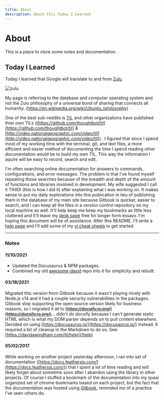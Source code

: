 ```yaml
---
title: About
description: About this Today I Learned
---
```


# About
This is a place to store some notes and documentation.




## Today I Learned
Today I learned that Google will translate to and from [Zulu](https://en.wikipedia.org/wiki/Zulu_language).  

![zulu](https://davidawindham.com/til/img/zulu.png)  

 My page is referring to the database and computer operating system and not the Zulu philosophy of a universal bond of sharing that connects all humanity. (https://en.wikipedia.org/wiki/Ubuntu_(philosophy)

One of the best sub-reddits is [TIL](https://www.reddit.com/r/todayilearned/) and other organizations have published thier own TILs ([https://github.com/thoughtbot/til](https://github.com/thoughtbot/til) & [http://video.nationalgeographic.com/video/til](http://video.nationalgeographic.com/video/til)) . I figured that since I spend most of my working time with the terminal, git, and text files, a more efficient and easier method of documenting the time I spend reading other documentation would be to build my own TIL. This way the information I aquire will be easy to record, search and edit.

I'm often searching online documentation for answers to commands, configurations, and error messages. The problem is that I've found myself repeating those searches because of the breadth and depth of the amount of functions and libraries involved in development. My wife suggested I call it TIHIDI (this is how I did it) after explaining what I was working on. It makes sense to put my daily explorations into this publication in lieu of publishing them in the database of my main site because Gitbook is quicker, easier to search, and I can keep all the files in a version control repository on my local machine as well. It'll help keep me keep my bookmarks as little less cluttered and it'll leave my [desk page](https://davidawindham.com/desk) free for longer form essays.  I'm hoping this document will be of assistance. After this README, I'll write a [help page](/help) and I'll add some of my [vi cheat sheets](/docs/editors/vi) to get started.  





---

### Notes 

#### 11/10/2021
- Updated the Docusaurus & NPM packages. 
- Combined my old [awesome-david](/awesome) repo into it for simplicity and rebuilt.  

#### 03/18/2021

Migrated this version from Gitbook because it wasn't playing nicely with Node.js v14 and it had a couple security vulnerabilities in the packages. Gitbook stop supporting the open source version likely for business reasons, so I migrated it all to ~~[https://docsify.js.org/](https://docsify.js.org/)~~... didn't do docsify because I can't generate static HTML which is what my DOM parser depends on to pull content elsewhere. Decided on using [https://docusaurus.io/](https://docusaurus.io/) instead. It required a bit of cleanup in the Markdown to do so. See: [https://davidawindham.com/til/help](/help)

#### 05/02/2017  

While working on another project yesterday afternoon, I ran into set of documentation ([https://docs.feathersjs.com/](https://docs.feathersjs.com/)) that I spent a lot of time reading and will likely forget about sometime soon after I abandon using the library in other projects. Of course I stuffed a bookmark of the documentation into my quasi organized set of chrome bookmarks based on each project, but the fact that the documentation was hosted using [Gitbook](https://github.com/GitbookIO/gitbook), reminded me of a practice I've seen others do.



